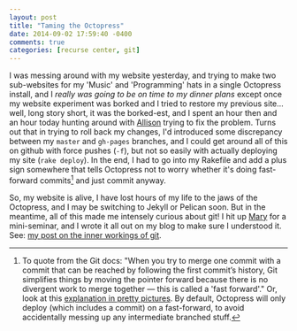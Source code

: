 ```yaml
---
layout: post
title: "Taming the Octopress"
date: 2014-09-02 17:59:40 -0400
comments: true
categories: [recurse center, git]
---
```

I was messing around with my website yesterday, and trying to make two sub-websites for my 'Music' and 'Programming' hats in a single Octopress install, and I _really was going to be on time to my dinner plans_ except once my website experiment was borked and I tried to restore my previous site... well, long story short, it was the borked-est, and I spent an hour then and an hour today hunting around with [Allison](http://akaptur.github.io/) trying to fix the problem. Turns out that in trying to roll back my changes, I'd introduced some discrepancy between my `master` and `gh-pages` branches, and I could get around all of this on github with force pushes (`-f`), but not so easily with actually deploying my site (`rake deploy`). In the end, I had to go into my Rakefile and add a plus sign somewhere that tells Octopress not to worry whether it's doing fast-forward commits[^1] and just commit anyway.<!--more-->

So, my website is alive, I have lost hours of my life to the jaws of the Octopress, and I may be switching to Jekyll or Pelican soon. But in the meantime, all of this made me intensely curious about git! I hit up [Mary](http://maryrosecook.com/) for a mini-seminar, and I wrote it all out on my blog to make sure I understood it. See: [my post on the inner workings of git](/blog/2014/09/02/all-about-git/).

[^1]: To quote from the Git docs: "When you try to merge one commit with a commit that can be reached by following the first commit’s history, Git simplifies things by moving the pointer forward because there is no divergent work to merge together — this is called a 'fast forward'." Or, look at this [explanation in pretty pictures](https://sandofsky.com/images/fast_forward.pdf). By default, Octopress will only deploy (which includes a commit) on a fast-forward, to avoid accidentally messing up any intermediate branched stuff.
